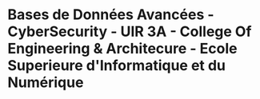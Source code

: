 # Bases de Données Avancées - CyberSecurity - UIR 3A - College Of Engineering & Architecure - Ecole Superieure d'Informatique et du Numérique
